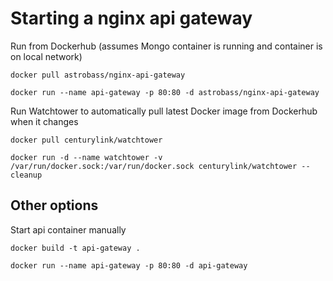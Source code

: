 Starting a nginx api gateway
===

Run from Dockerhub (assumes Mongo container is running and container is on local network)
```
docker pull astrobass/nginx-api-gateway

docker run --name api-gateway -p 80:80 -d astrobass/nginx-api-gateway
```

Run Watchtower to automatically pull latest Docker image from Dockerhub when it changes
```
docker pull centurylink/watchtower

docker run -d --name watchtower -v /var/run/docker.sock:/var/run/docker.sock centurylink/watchtower --cleanup
```

Other options
---

Start api container manually
```
docker build -t api-gateway .

docker run --name api-gateway -p 80:80 -d api-gateway
```
